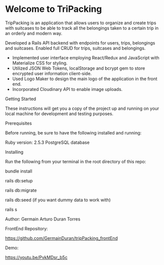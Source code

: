 Welcome to TriPacking
======================


TripPacking is an application that allows users to organize and create trips with suitcases to be able to track all the belongings taken to a certain trip in an orderly and modern way.

Developed a Rails API backend with endpoints for users, trips, belongings and suitcases. Enabled full CRUD for trips, suitcases and belongings.
+ Implemented user interface employing React/Redux and JavaScript with Materialize CSS for styling.
+ Utilized JSON Web Tokens, localStorage and bcrypt gem to store encrypted user information client-side.
+ Used Logo Maker to design the main logo of the application in the front end.
+ Incorporated Cloudinary API to enable image uploads.

Getting Started

These instructions will get you a copy of the project up and running on your local machine for development and testing purposes.

Prerequisites

Before running, be sure to have the following installed and running:

Ruby version: 2.5.3
PostgreSQL database

Installing

Run the following from your terminal in the root directory of this repo:

bundle install

rails db:setup

rails db:migrate

rails db:seed (if you want dummy data to work with)

rails s

Author:
Germain Arturo Duran Torres

FrontEnd Repository:

https://github.com/GermainDuran/tripPacking_frontEnd

Demo:

https://youtu.be/PvkMDsr_b5c
